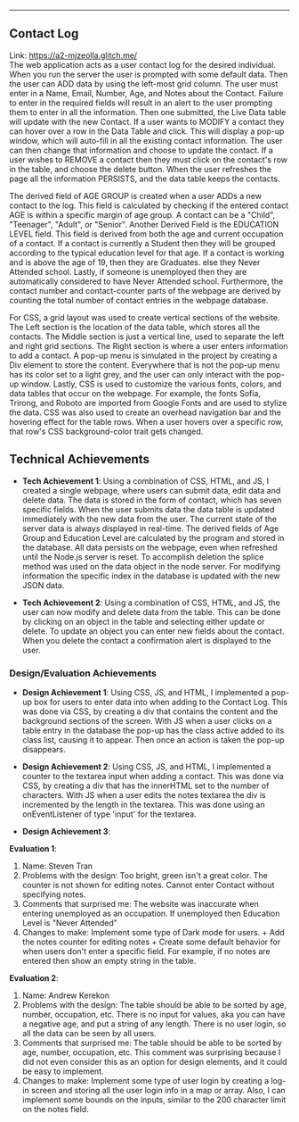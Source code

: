 ---

## Contact Log
Link: https://a2-mjzeolla.glitch.me/   
The web application acts as a user contact log for the desired individual. When you run the server the user is prompted with some default data. Then the user can ADD data by using the left-most grid column. The user must enter in a Name, Email, Number, Age, and Notes about the Contact. Failure to enter in the required fields will result in an alert to the user prompting them to enter in all the information. Then one submitted, the Live Data table will update with the new Contact. If a user wants to MODIFY a contact they can hover over a row in the Data Table and click. This will display a pop-up window, which will auto-fill in all the existing contact information. The user can then change that information and choose to update the contact. If a user wishes to REMOVE a contact then they must click on the contact's row in the table, and choose the delete button. When the user refreshes the page all the information PERSISTS, and the data table keeps the contacts. 

The derived field of AGE GROUP is created when a user ADDs a new contact to the log. This field is calculated by checking if the entered contact AGE is within a specific margin of age group. A contact can be a "Child", "Teenager", "Adult", or "Senior". Another Derived Field is the EDUCATION LEVEL field. This field is derived from both the age and current occupation of a contact. If a contact is currently a Student then they will be grouped according to the typical education level for that age. If a contact is working and is above the age of 19, then they are Graduates. else they Never Attended school. Lastly, if someone is unemployed then they are automatically considered to have Never Attended school. Furthermore, the contact number and contact-counter parts of the webpage are derived by counting the total number of contact entries in the webpage database.

For CSS, a grid layout was used to create vertical sections of the website. The Left section is the location of the data table, which stores all the contacts. The Middle section is just a vertical line, used to separate the left and right grid sections. The Right section is where a user enters information to add a contact. A pop-up menu is simulated in the project by creating a Div element to store the content. Everywhere that is not the pop-up menu has its color set to a light grey, and the user can only interact with the pop-up window. Lastly, CSS is used to customize the various fonts, colors, and data tables that occur on the webpage. For example, the fonts Sofia, Trirong, and Roboto are imported from Google Fonts and are used to stylize the data. CSS was also used to create an overhead navigation bar and the hovering effect for the table rows. When a user hovers over a specific row, that row's CSS background-color trait gets changed. 

## Technical Achievements
- **Tech Achievement 1**: Using a combination of CSS, HTML, and JS, I created a single webpage, where users can submit data, edit data and delete data. The data is stored in the form of contact, which has seven specific fields. When the user submits data the data table is updated immediately with the new data from the user. The current state of the server data is always displayed in real-time. The derived fields of Age Group and Education Level are calculated by the program and stored in the database. All data persists on the webpage, even when refreshed until the Node.js server is reset. To accomplish deletion the splice method was used on the data object in the node server. For modifying information the specific index in the database is updated with the new JSON data.

- **Tech Achievement 2**: Using a combination of CSS, HTML, and JS, the user can now modify and delete data from the table. This can be done by clicking on an object in the table and selecting either update or delete. To update an object you can enter new fields about the contact. When you delete the contact a confirmation alert is displayed to the user.

### Design/Evaluation Achievements
- **Design Achievement 1**: Using CSS, JS, and HTML, I implemented a pop-up box for users to enter data into when adding to the Contact Log. This was done via CSS, by creating a div that contains the content and the background sections of the screen. With JS when a user clicks on a table entry in the database the pop-up has the class active added to its class list, causing it to appear. Then once an action is taken the pop-up disappears.

- **Design Achievement 2**: Using CSS, JS, and HTML, I implemented a counter to the textarea input when adding a contact. This was done via CSS, by creating a div that has the innerHTML set to the number of characters. With JS when a user edits the notes textarea the div is incremented by the length in the textarea. This was done using an onEventListener of type 'input' for the textarea.

- **Design Achievement 3**:  
   
**Evaluation 1**:
 1. Name: Steven Tran
 2. Problems with the design: Too bright, green isn't a great color. The counter is not shown for editing notes. Cannot enter Contact without specifying notes.
 3. Comments that surprised me: The website was inaccurate when entering unemployed as an occupation. If unemployed then Education Level is "Never Attended" 
 4. Changes to make: Implement some type of Dark mode for users. + Add the notes counter for editing notes + Create some default behavior for when users don't enter a specific field. For example, if no notes are entered then show an empty string in the table.
  
  
**Evaluation 2**:
 1. Name: Andrew Kerekon
 2. Problems with the design: The table should be able to be sorted by age, number, occupation, etc. There is no input for values, aka you can have a negative age, and put a string of any length. There is no user login, so all the data can be seen by all users. 
 3. Comments that surprised me: The table should be able to be sorted by age, number, occupation, etc. This comment was surprising because I did not even consider this as an option for design elements, and it could be easy to implement. 
 4. Changes to make: Implement some type of user login by creating a log-in screen and storing all the user login info in a map or array. Also, I can implement some bounds on the inputs, similar to the 200 character limit on the notes field. 
